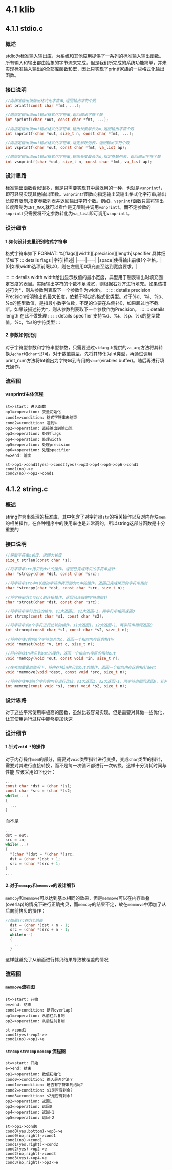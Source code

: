 # 4.1 klib
## 4.1.1 stdio.c
### 概述
  stdio为标准输入输出库，为系统和其他应用提供了一系列的标准输入输出函数。所有输入和输出都由抽象的字节流来完成。但是我们所完成的系统功能简单，并未实现标准输入输出的全部库函数和宏，因此只实现了printf家族的一些格式化输出函数。

### 接口说明
```c
//向标准输出流输出格式化字符串,返回输出字符个数
int printf(const char *fmt, ...);

//向指定输出流out输出格式化字符串,返回输出字符个数
int sprintf(char *out, const char *fmt, ...);

//向指定输出流out输出格式化字符串,输出长度最长为n,返回输出字符个数
int snprintf(char *out, size_t n, const char *fmt, ...);

//向指定输出流out输出格式化字符串,指定参数列表，返回输出字符个数
int vsprintf(char *out, const char *fmt, va_list ap); 

//向指定输出流out输出格式化字符串,输出长度最长为n,指定参数列表，返回输出字符个数
int vsnprintf(char *out, size_t n, const char *fmt, va_list ap);

```

### 设计思路
标准输出函数看似很多，但是只需要实现其中最泛用的一种，也就是``vsnprintf``，即可轻易实现其他输出函数。``vsnprintf``函数向指定输出流输出格式化字符串,输出长度有限制,指定参数列表并返回输出字符个数。例如，``vsprintf``函数只需将输出长度限制为``INT_MAX``,就可以看作是无限制并调用``vsnprintf``。而不定参数的``snprintf``只需要将不定参数转化为``va_list``即可调用``vsnprintf``。

### 设计细节
#### 1.如何设计变量识别格式字符串
格式字符串如下
    FORMAT:
    %[flags][width][.precision][length]specifier
具体细节如下
::: details flags
|字符|描述|
|----|----|
|space|使得输出前缀1个空格。|
|0|如果width选项前缀以0，则在左侧用0填充直至达到宽度要求。|

:::
::: details width
width给出显示数值的最小宽度，典型用于制表输出时填充固定宽度的表目。实际输出字符的个数不足域宽，则根据右对齐进行填充。如果该描述符为*，则从参数列表取下一个参数作为width。
:::
::: details precision
Precision指明输出的最大长度，依赖于特定的格式化类型。对于%d、%i、%p、%x的整型数值，是指最小数字位数，不足的位要在左侧补0，如果超过也不截断。如果该描述符为*，则从参数列表取下一个参数作为Precision。
:::
::: details length
在此不做处理
:::
::: details specifier
支持%d、%i、%p、%x的整型数值，%c，%s的字符类型
:::
#### 2.参数如何识别
对于字符型参数和字符串型参数，只需要通过``stdarg.h``提供的``va_arg``方法将其转换为``char``和``char*``即可。对于数值类型，先将其转化为Int类型，再通过调用print_num方法将Int输出为字符串到专用的``vbuf``(virables buffer)。随后再进行填充操作。

### 流程图
#### vsnprintf主体流程
```flow
st=>start: 进入函数
op1=>operation: 变量初始化
cond1=>condition: 格式字符串未结束
cond2=>condition: 遇到%
op2=>operation: 直接输出到输出流
op3=>operation: 处理flags
op4=>operation: 处理width
op5=>operation: 处理precision
op6=>operation: 处理specifier
e=>end: 输出

st->op1->cond1(yes)->cond2(yes)->op3->op4->op5->op6->cond1
cond1(no)->e
cond2(no)->op2->cond1
```


## 4.1.2 string.c
### 概述
  string作为串处理的标准库，其中包含了对字符串``str``的相关操作以及对内存块``mem``的相关操作，在各种程序中的使用率也是非常高的，所以string这部分函数是十分重要的

### 接口说明
```c
//获取字符串s长度，返回为长度
size_t strlen(const char *s);

//将字符串src拷贝到dst的操作，返回已完成拷贝的字符串指针
char *strcpy(char *dst, const char *src);

//将字符串src中n长度的字符串拷贝到dst中的操作，返回已完成拷贝的字符串指针
char *strncpy(char *dst, const char *src, size_t n);

//将字符串dst与src的连接操作，返回已连接的字符串指针
char *strcat(char *dst, const char *src);

//将字符串字符比较的操作，s1大返回1，s2大返回-1，两字符串相同返回0
int strcmp(const char *s1, const char *s2);

//将字符串前n个字符进行比较的操作，s1大返回1，s2大返回-1，两字符串相同返回0
int strncmp(const char *s1, const char *s2, size_t n);

//将内存块v的前n个字符填充为c，返回一个指向内存区的指针v
void *memset(void *v, int c, size_t n);

//将内存块in拷贝到out的操作，返回一个指向内存区的指针out
void *memcpy(void *out, const void *in, size_t n);

//在考虑重叠的情况下，将内存块in拷贝到out的操作，返回一个指向内存区的指针dest
void *memmove(void *dest, const void *src, size_t n);

//将内存块中前n个字符的内容进行比较，s1大返回1，s2大返回-1，两字符串相同返回0，若非法则返回-2
int memcmp(const void *s1, const void *s2, size_t n);

```
### 设计思路
  对于这些平常使用率极高的函数，虽然比较容易实现，但是需要对其做一些优化，让其使用运行过程中能够更加快速

### 设计细节
####  1.针对``void *``的操作
  对于内存操作``mem``的部分，需要对``void``类型指针进行变换，变成``char``类型的指针，需要对其进行直接转换，而不是每一次循环都进行一次转换，这样十分消耗时间与性能
  应该采用如下设计：
```c
...
const char *dst = (char *)s1;
const char *src = (char *)s2;
while(...)
{
  ...
}
```
  而不是
```c
...
dst = out;
src = in;
while(...)
{
  *(char *)dst = *(char *)src;
  dst = (char *)dst + 1;
  src = (char *)src + 1;
}
...

```

####  2.对于``memcpy``和``memmove``的设计细节
  ``memcpy``和``memmove``可以达到基本相同的效果，但是``memmove``可以在内存重叠(overlap)的情况下进行正确拷贝，而``memcpy``的结果不定，故在``memmove``中添加了从后向前拷贝的操作：
```c
//如果src在dst前面
  dst = (char *)dst + n - 1;
  src = (char *)src + n - 1;
  while(n--)
  {
    ...
  }
```
这样就避免了从前面进行拷贝结果导致被覆盖的情况

### 流程图
####  ``memmove``流程图

```flow
st=>start: 开始
e=>end: 结束
cond1=>condition: 是否overlap?
op1=>operation: 从前往后复制
op2=>operation: 从后往前复制

st->cond1
cond1(yes)->op2->e
cond1(no)->op1->e
```

####  ``strcmp`` ``strncmp`` ``memcmp`` 流程图
```flow
st=>start: 开始
e=>end: 结束
op1=>operation: 数值初始化
cond0=>condition: 输入是否非法？
cond1=>condition: 是否有字符串到结尾?
cond2=>condition: s1是否有剩余?
cond3=>condition: s2是否有剩余?
op2=>operation: 返回1
op3=>operation: 返回0
op4=>operation: 返回-1
op5=>operation: 返回-2

st->op1->cond0
cond0(yes,bottom)->op5->e
cond0(no,right)->cond1
cond1(no)->cond1
cond1(yes,right)->cond2
cond2(yes)->op2->e
cond2(no,right)->cond3
cond3(yes)->op4->e
cond3(no,right)->op3->e
```
